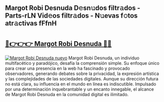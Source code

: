 ## Margot Robi Desnuda D𝚎sn𝚞dos filtr𝚊dos - Parts-rLN Vid𝚎os filtr𝚊dos - N𝚞evas f𝚘tos atr𝚊ctivas fFfnH

# <h2><a href="http://mb6y9wv.tromn.icu/?c=Margot+Robi+Desnuda">🔗👉👉👉 Margot Robi Desnuda 🔗🔗</a></h2>

[![Margot Robi Desnuda nuevo](https://i.imgur.com/pEAQMta.gif)](http://mb6y9wv.tromn.icu/?c=Margot+Robi+Desnuda)
Margot Robi Desnuda, un individuo multifacético y paradójico, desafía la comprensión simple. Su enfoque único para crear una presencia en la web ha fascinado y provocado observadores, generando debates sobre la privacidad, la expresión artística y las complejidades de las sociedades digitales. Aunque su dirección futura no está clara, su influencia en el mundo en línea es indiscutible. Impulsado por una determinación inquebrantable y un encanto innegable, el alcance de Margot Robi Desnuda en la comunidad digital es ilimitado.
